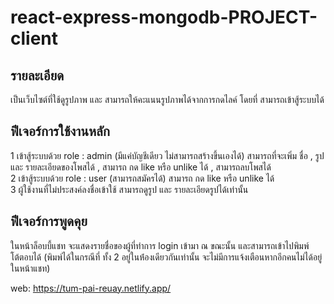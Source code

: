# react-express-mongodb-PROJECT-client

รายละเอียด
----------------------
เป็นเว็บไซต์ที่ใช้ดูรูปภาพ และ สามารถให้คะแนนรูปภาพได้จากการกดไลค์ โดยที่ สามารถเข้าสู้ระบบได้

ฟีเจอร์การใช้งานหลัก
----------------------
1 เข้าสู้ระบบด้วย role : admin (มีแค่บัญชีเดียว ไม่สามารถสร้างขึ้นเองได้) สามารถที่จะเพิ่ม ชื่อ , รูป และ รายละเอียดของโพสได้ , สามารถ กด like หรือ unlike ได้ , สามารถลบโพสได้ <br/>
2 เข้าสู้ระบบด้วย role : user (สามารถสมัครได้)  สามารถ กด like หรือ unlike ได้ <br/>
3 ผู้ใช้งานที่ไม่ประสงค์ลงชื่อเข้าใช้ สามารถดูรูป และ รายละเอียดรูปได้เท่านั้น 

ฟีเจอร์การพูดคุย 
----------------------
ในหน้าล็อบบี้แชท จะแสดงรายชื่อของผู้ที่ทำการ login เข้ามา ณ ขณะนั้น และสามารถเข้าไปพิมพ์ โต้ตอบได้ (พิมพ์ได้ในกรณีที่ ทั้ง 2 อยู่ในห่้องเดียวกันเท่านั้น จะไม่มีการแจ้งเตือนหากอีกคนไม่ได้อยู่ในหน้าแชท)

web: https://tum-pai-reuay.netlify.app/
